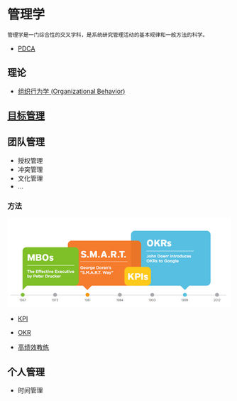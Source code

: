 # 管理学
```md
管理学是一门综合性的交叉学科，是系统研究管理活动的基本规律和一般方法的科学。
```

* [PDCA](PDCA/README.md)

## 理论
* [组织行为学 (Organizational Behavior)](Org-Behavior/README.md)

## [目标管理](Objective/README.md)

## 团队管理
* 授权管理
* 冲突管理
* 文化管理
* ...

### 方法
![](Team/_pic/Mgt-method-dev.jpg)
* [KPI]()
* [OKR](Team/OKR/README.md)


* [高绩效教练](Team/GROW/README.md)

## 个人管理
* 时间管理


